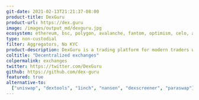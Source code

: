 ```yaml
---
git-date: 2021-02-13T21:21:37-08:00
product-title: DexGuru
product-url: https://dex.guru
image: /images/output_md/dexguru.jpg
ecosystem: ethereum, bsc, polygon, avalanche, fantom, optimism, celo, arbitrum, canto, gnosis
type: non-custodial
filter: Aggregators, No KYC
product-description: DexGuru is a trading platform for modern traders where in-depth on-chain analytics combined with trading capabilities.
coltitle: "Decentralized exchanges"
colpermalink: exchanges
twitter: https://twitter.com/DexGuru
github: https://github.com/dex-guru
featured: true
alternative-to:
  ["uniswap", "dextools", "1inch", "nansen", "dexscreener", "paraswap"]
---
```

